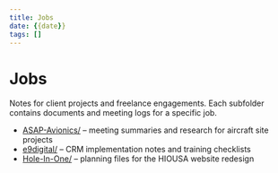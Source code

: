 ```yaml
---
title: Jobs
date: {{date}}
tags: []
---
```


# Jobs

Notes for client projects and freelance engagements. Each subfolder contains documents and meeting logs for a specific job.

- [ASAP-Avionics/](ASAP-Avionics/) – meeting summaries and research for aircraft site projects
- [e9digital/](e9digital/) – CRM implementation notes and training checklists
- [Hole-In-One/](Hole-In-One/) – planning files for the HIOUSA website redesign
